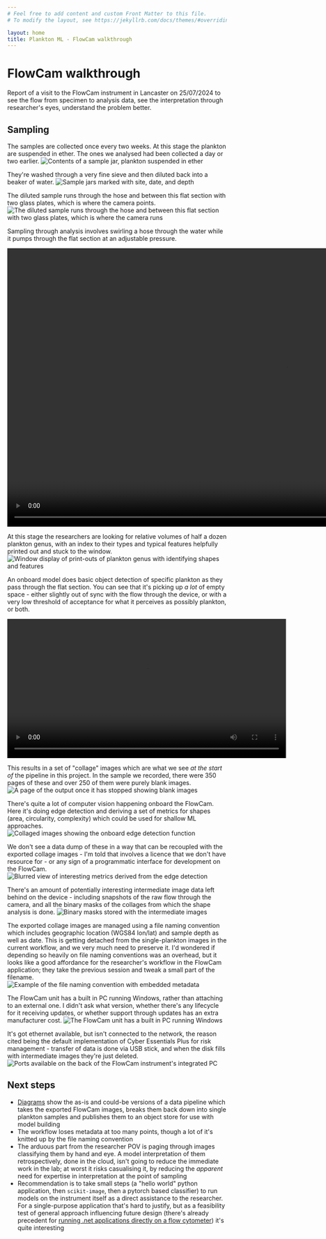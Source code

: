 ```yaml
---
# Feel free to add content and custom Front Matter to this file.
# To modify the layout, see https://jekyllrb.com/docs/themes/#overriding-theme-defaults

layout: home
title: Plankton ML - FlowCam walkthrough
---
```


# FlowCam walkthrough

Report of a visit to the FlowCam instrument in Lancaster on 25/07/2024 to see the flow from specimen to analysis data, see the interpretation through researcher's eyes, understand the problem better.

## Sampling

The samples are collected once every two weeks. At this stage the plankton are suspended in ether. The ones we analysed had been collected a day or two earlier.
<img src="images/20240725_154135.jpg" alt="Contents of a sample jar, plankton suspended in ether" style="max-height:640px;max-width:640px;">

They're washed through a very fine sieve and then diluted back into a beaker of water. 
<img src="images/20240725_154320.jpg" alt="Sample jars marked with site, date, and depth" style="max-height:640px;max-width:640px;">


The diluted sample runs through the hose and between this flat section with two glass plates, which is where the camera points.
<img src="images/20240725_154600.jpg" alt="The diluted sample runs through the hose and between this flat section with two glass plates, which is where the camera runs" style="max-height:640px;max-width:640px;">

Sampling through analysis involves swirling a hose through the water while it pumps through the flat section at an adjustable pressure.

<video height="640" controls>
  <source src="images/YouCut_20240729_123745260.mp4" type="video/mp4"/>
  
</video>


At this stage the researchers are looking for relative volumes of half a dozen plankton genus, with an index to their types and typical features helpfully printed out and stuck to the window.
<img src="images/20240725_154812.jpg" alt="Window display of print-outs of plankton genus with identifying shapes and features" style="max-height:640px;max-width:640px;">

An onboard model does basic object detection of specific plankton as they pass through the flat section. You can see that it's picking up _a lot_ of empty space - either slightly out of sync with the flow through the device, or with a very low threshold of acceptance for what it perceives as possibly plankton, or both. 

<video width="640" controls>
  <source src="images/YouCut_20240729_123745260.mp4" type="video/mp4"/>
Short video of the FlowCam in action, stream through the device on the right, output of object detection on the left
</video>

This results in a set of "collage" images which are what we see _at the start of_ the pipeline in this project. In the sample we recorded, there were 350 pages of these and over 250 of them were purely blank images.
<img src="images/20240725_162442.jpg" alt="A page of the output once it has stopped showing blank images" style="max-height:640px;max-width:640px;">

There's quite a lot of computer vision happening onboard the FlowCam. Here it's doing edge detection and deriving a set of metrics for shapes (area, circularity, complexity) which could be used for shallow ML approaches.
<img src="images/20240725_161537.jpg" alt="Collaged images showing the onboard edge detection function" style="max-height:640px;max-width:640px;">

We don't see a data dump of these in a way that can be recoupled with the exported collage images - I'm told that involves a licence that we don't have resource for - or any sign of a programmatic interface for development on the FlowCam. 
<img src="images/20240725_161806.jpg" alt="Blurred view of interesting metrics derived from the edge detection" style="max-height:640px;max-width:640px;">

There's an amount of potentially interesting intermediate image data left behind on the device - including snapshots of the raw flow through the camera, and all the binary masks of the collages from which the shape analysis is done.
<img src="images/20240725_163521.jpg" alt="Binary masks stored with the intermediate images" style="max-height:640px;max-width:640px;">

The exported collage images are managed using a file naming convention which includes geographic location (WGS84 lon/lat) and sample depth as well as date. This is getting detached from the single-plankton images in the current workflow, and we very much need to preserve it. I'd wondered if depending so heavily on file naming conventions was an overhead, but it looks like a good affordance for the researcher's workflow in the FlowCam application; they take the previous session and tweak a small part of the filename. 
<img src="images/20240725_155433.jpg" alt="Example of the file naming convention with embedded metadata" style="max-height:640px;max-width:640px;">

The FlowCam unit has a built in PC running Windows, rather than attaching to an external one. I didn't ask what version, whether there's any lifecycle for it receiving updates, or whether support through updates has an extra manufacturer cost.
<img src="images/20240725_154511.jpg" alt="The FlowCam unit has a built in PC running Windows" style="max-height:640px;max-width:640px;">

It's got ethernet available, but isn't connected to the network, the reason cited being the default implementation of Cyber Essentials Plus for risk management - transfer of data is done via USB stick, and when the disk fills with intermediate images they're just deleted.
<img src="images/20240725_155207.jpg" alt="Ports available on the back of the FlowCam instrument's integrated PC" style="max-height:640px;max-width:640px;">

## Next steps

* [Diagrams](../diagrams/) show the as-is and could-be versions of a data pipeline which takes the exported FlowCam images, breaks them back down into single plankton samples and publishes them to an object store for use with model building
* The workflow loses metadata at too many points, though a lot of it's knitted up by the file naming convention
* The arduous part from the researcher POV is paging through images classifying them by hand and eye. A model interpretation of them retrospectively, done in the cloud, isn't going to reduce the immediate work in the lab; at worst it risks casualising it, by reducing the _apparent_ need for expertise in interpretation at the point of sampling
* Recommendation is to take small steps (a "hello world" python application, then `scikit-image`, then a pytorch based classifier) to run models on the instrument itself as a direct assistance to the researcher. For a single-purpose application that's hard to justify, but as a feasibility test of general approach influencing future design (there's already precedent for [running .net applications directly on a flow cytometer](https://github.com/OBAMANEXT/cyz2json)) it's quite interesting

